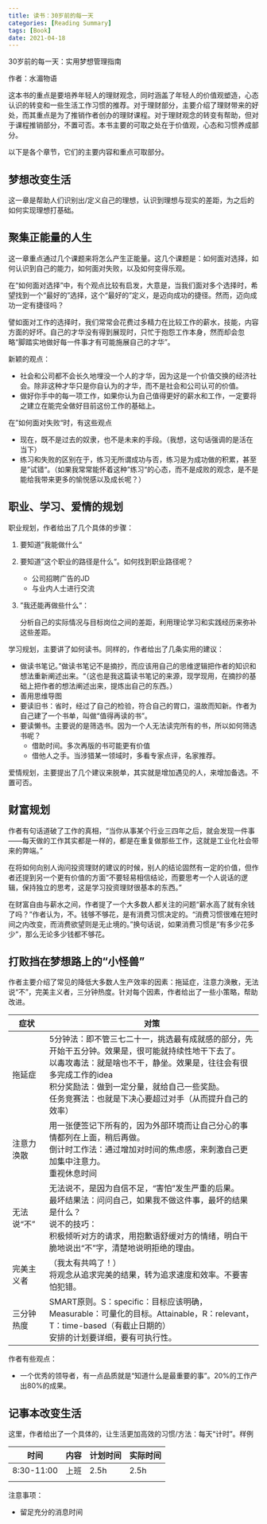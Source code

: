 ```yaml
---
title: 读书：30岁前的每一天
categories: [Reading Summary]
tags: [Book]
date: 2021-04-18
---
```


30岁前的每一天：实用梦想管理指南

作者：水湄物语

这本书的重点是要培养年轻人的理财观念，同时涵盖了年轻人的价值观塑造，心态认识的转变和一些生活工作习惯的推荐。对于理财部分，主要介绍了理财带来的好处，而其重点是为了推销作者创办的理财课程。对于理财观念的转变有帮助，但对于课程推销部分，不置可否。本书主要的可取之处在于价值观，心态和习惯养成部分。

以下是各个章节，它们的主要内容和重点可取部分。

## 梦想改变生活

这一章是帮助人们识别出/定义自己的理想，认识到理想与现实的差距，为之后的如何实现理想打基础。

## 聚集正能量的人生

这一章重点通过几个课题来将怎么产生正能量。这几个课题是：如何面对选择，如何认识到自己的能力，如何面对失败，以及如何变得乐观。

在“如何面对选择”中，有个观点比较有启发，大意是，当我们面对多个选择时，希望找到一个“最好的”选择，这个“最好的”定义，是迈向成功的捷径。然而，迈向成功一定有捷径吗？

譬如面对工作的选择时，我们常常会花费过多精力在比较工作的薪水，技能，内容方面的好坏。自己的才华没有得到展现时，只忙于抱怨工作本身，然而却会忽略“脚踏实地做好每一件事才有可能施展自己的才华”。

新颖的观点：

- 社会和公司都不会长久地埋没一个人的才华，因为这是一个价值交换的经济社会。除非这种才华只是你自认为的才华，而不是社会和公司认可的价值。
- 做好你手中的每一项工作，如果你认为自己值得更好的薪水和工作，一定要将之建立在能完全做好目前这份工作的基础上。

在”如何面对失败“时，有这些观点

- 现在，既不是过去的奴隶，也不是未来的手段。（我想，这句话强调的是活在当下）
- 练习和失败的区别在于，练习无所谓成功与否，练习是为成功做的积累，甚至是”试错“。（如果我常常能怀着这种”练习“的心态，而不是成败的观念，是不是能给我带来更多的愉悦感以及成长呢？）

## 职业、学习、爱情的规划

职业规划，作者给出了几个具体的步骤：

1. 要知道”我能做什么“

2. 要知道”这个职业的路径是什么“。如何找到职业路径呢？

   - 公司招聘广告的JD
   - 与业内人士进行交流

3. ”我还能再做些什么“：

   分析自己的实际情况与目标岗位之间的差距，利用理论学习和实践经历来弥补这些差距。

学习规划，主要讲了如何读书。同样的，作者给出了几条实用的建议：

- 做读书笔记。”做读书笔记不是摘抄，而应该用自己的思维逻辑把作者的知识和想法重新阐述出来。“（这也是我这篇读书笔记的来源，现学现用，在摘抄的基础上把作者的想法阐述出来，提炼出自己的东西。）
- 善用思维导图
- 要读旧书：省时，经过了自己的检验，符合自己的胃口，温故而知新。作者为自己建了一个书单，叫做“值得再读的书”。
- 要读懒书。主要说的是筛选书。因为一个人无法读完所有的书，所以如何筛选书呢？
  - 借助时间。多次再版的书可能更有价值
  - 借他人之手。当涉猎某一领域时，多看专家点评，名家推荐。

爱情规划，主要提出了几个建议来脱单，其实就是增加遇见的人，来增加备选。不置可否。

## 财富规划

作者有句话道破了工作的真相，“当你从事某个行业三四年之后，就会发现一件事——每天做的工作其实都是一样的，都是在重复做那些工作，这就是工业化社会带来的弊端。”

在将如何向别人询问投资理财的建议的时候，别人的结论固然有一定的价值，但作者还提到另一个更有价值的方面“不要轻易相信结论，而要思考一个人说话的逻辑，保持独立的思考，这是学习投资理财很基本的东西。”

在财富自由与薪水之间，作者提了一个大多数人都关注的问题“薪水高了就有余钱了吗？”作者认为，不。钱够不够花，是有消费习惯决定的。“消费习惯很难在短时间之内改变，而消费欲望则是无止境的。”换句话说，如果消费习惯是“有多少花多少”，那么无论多少钱都不够花。

## 打败挡在梦想路上的“小怪兽”

作者主要介绍了常见的降低大多数人生产效率的因素：拖延症，注意力涣散，无法说“不”，完美主义者，三分钟热度。针对每个因素，作者给出了一些小策略，帮助改进。

| 症状       | 对策                                                         |
| ---------- | ------------------------------------------------------------ |
| 拖延症     | 5分钟法：即不管三七二十一，挑选最有成就感的部分，先开始干五分钟。效果是，很可能就持续性地干下去了。<br />以毒攻毒法：就是啥也不干，静坐。效果是，往往会有很多完成工作的idea<br />积分奖励法：做到一定分量，就给自己一些奖励。<br />任务竞赛法：也就是下决心要超过对手（从而提升自己的效率） |
| 注意力涣散 | 用一张便签记下所有的，因为外部环境而让自己分心的事情都列在上面，稍后再做。<br />倒计时工作法：通过增加对时间的焦虑感，来刺激自己更加集中注意力。<br />重视休息时间 |
| 无法说“不” | 无法说不，是因为自信不足，“害怕”发生严重的后果。<br />最坏结果法：问问自己，如果我不做这件事，最坏的结果是什么？<br />说不的技巧：<br />积极倾听对方的请求，用抱歉语舒缓对方的情绪，明白干脆地说出“不”字，清楚地说明拒绝的理由。 |
| 完美主义者 | （我太有共鸣了！）<br />将观念从追求完美的结果，转为追求速度和效率。不要害怕犯错。 |
| 三分钟热度 | SMART原则。S：specific：目标应该明确，Measurable：可量化的目标。Attainable，R：relevant，T：time-based（有截止日期的）<br />安排的计划要详细，要有可执行性。 |

作者有些观点：

- 一个优秀的领导者，有一点品质就是“知道什么是最重要的事”。20%的工作产出80%的成果。

## 记事本改变生活

这里，作者给出了一个具体的，让生活更加高效的习惯/方法：每天“计时”。样例

| 时间       | 内容 | 计划时间 | 实际时间 |
| ---------- | ---- | -------- | -------- |
| 8:30-11:00 | 上班 | 2.5h     | 2.5h     |
|            |      |          |          |

注意事项：

- 留足充分的消息时间